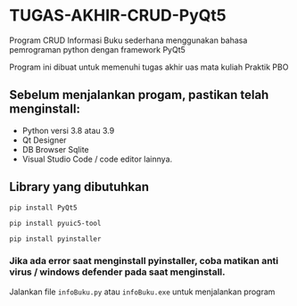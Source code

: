 # TUGAS-AKHIR-CRUD-PyQt5
Program CRUD Informasi Buku sederhana menggunakan bahasa pemrograman python dengan framework PyQt5

Program ini dibuat untuk memenuhi tugas akhir uas mata kuliah Praktik PBO

## Sebelum menjalankan progam, pastikan telah menginstall:
 * Python versi 3.8 atau 3.9
 * Qt Designer
 * DB Browser Sqlite
 * Visual Studio Code / code editor lainnya.
 
 
 ## Library yang dibutuhkan 
 
 ```
 pip install PyQt5
 ```
 
 ```
 pip install pyuic5-tool
 ```
 
 ```
 pip install pyinstaller
 ```
 
 
 ### Jika ada error saat menginstall pyinstaller, coba matikan anti virus / windows defender pada saat menginstall.
 
 Jalankan file `infoBuku.py` atau `infoBuku.exe` untuk menjalankan program

